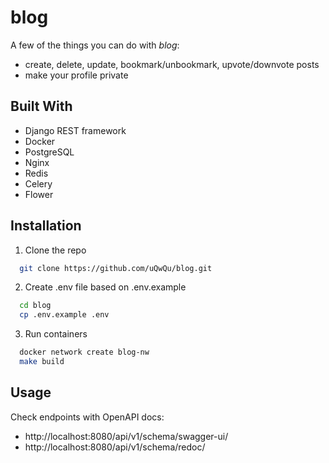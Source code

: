 # blog

A few of the things you can do with *blog*:

* create, delete, update, bookmark/unbookmark, upvote/downvote posts
* make your profile private

## Built With

- Django REST framework
- Docker
- PostgreSQL
- Nginx
- Redis
- Celery
- Flower

## Installation

1. Clone the repo

```bash
  git clone https://github.com/uQwQu/blog.git
```

2. Create .env file based on .env.example

```bash
  cd blog
  cp .env.example .env
```

3. Run containers

```bash
  docker network create blog-nw
  make build
```

## Usage

Check endpoints with OpenAPI docs:

- http://localhost:8080/api/v1/schema/swagger-ui/
- http://localhost:8080/api/v1/schema/redoc/

